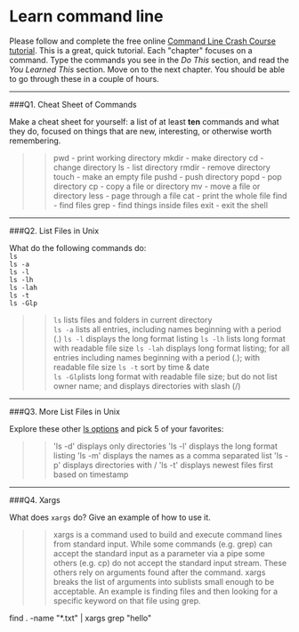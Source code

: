 # Learn command line

Please follow and complete the free online [Command Line Crash Course
tutorial](http://cli.learncodethehardway.org/book/). This is a great,
quick tutorial. Each "chapter" focuses on a command. Type the commands
you see in the _Do This_ section, and read the _You Learned This_
section. Move on to the next chapter. You should be able to go through
these in a couple of hours.

---

###Q1.  Cheat Sheet of Commands  

Make a cheat sheet for yourself: a list of at least **ten** commands and what they do, focused on things that are new, interesting, or otherwise worth remembering.

>> pwd - print working directory
   mkdir - make directory
   cd  - change directory
   ls - list directory
   rmdir - remove directory
   touch - make an empty file
   pushd - push directory
   popd - pop directory
   cp - copy a file or directory
   mv - move a file or directory
   less - page through a file
   cat - print the whole file
   find - find files
   grep - find things inside files
   exit - exit the shell

---

###Q2.  List Files in Unix   

What do the following commands do:  
`ls`  
`ls -a`  
`ls -l`  
`ls -lh`  
`ls -lah`  
`ls -t`  
`ls -Glp`  

>>`ls` lists files and folders in current directory  
`ls -a` lists all entries, including names beginning with a period (.)
`ls -l` displays the long format listing
`ls -lh` lists long format with readable file size
`ls -lah` displays long format listing; for all entries including names beginning with a period (.); with readable file size
`ls -t` sort by time & date  
`ls -Glp`lists long format with readable file size; but do not list owner name; and displays directories with slash (/)

---

###Q3.  More List Files in Unix  

Explore these other [ls options](http://www.techonthenet.com/unix/basic/ls.php) and pick 5 of your favorites:

>> 'ls -d' displays only directories
   'ls -l' displays the long format listing
   'ls -m' displays the names as a comma separated list
   'ls -p' displays directories with /
   'ls -t' displays newest files first based on timestamp

---

###Q4.  Xargs   

What does `xargs` do? Give an example of how to use it.

>> xargs is a command used to build and execute command lines from standard input. While some commands (e.g. grep) can accept the standard input as a parameter via a  pipe some others (e.g. cp) do not accept the standard input stream. These others rely on arguments found after the command. xargs breaks the list of arguments into sublists small enough to be acceptable.
  An example is finding files and then looking for a specific keyword on that file using grep.

  find . -name "*.txt" | xargs grep "hello"